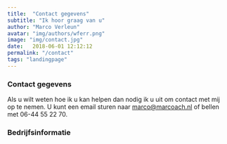 ```yaml
---
title:  "Contact gegevens"
subtitle: "Ik hoor graag van u"
author: "Marco Verleun"
avatar: "img/authors/wferr.png"
image: "img/contact.jpg"
date:   2018-06-01 12:12:12
permalink: "/contact"
tags: "landingpage"
---
```


### Contact gegevens
Als u wilt weten hoe ik u kan helpen dan nodig ik u uit om contact met mij op te nemen.
U kunt een email sturen naar marco@marcoach.nl of bellen met 06-44 55 22 70.

### Bedrijfsinformatie
